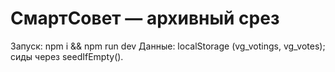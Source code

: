 ﻿# СмартСовет — архивный срез
Запуск: npm i && npm run dev
Данные: localStorage (vg_votings, vg_votes); сиды через seedIfEmpty().
